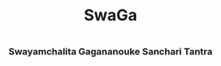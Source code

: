 <h1 align="center">SwaGa<h1>

<h3 align="center">Swayamchalita Gagananouke Sanchari Tantra</p>

<p algin="center>Well the above basically means 'Autonomous Spacecraft Maneuvering and Landing System' in an Indian language.<p>


